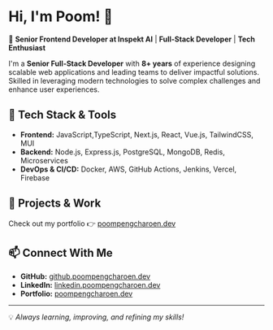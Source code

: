 # Hi, I'm Poom! 👋

🚀 **Senior Frontend Developer at Inspekt AI** | **Full-Stack Developer** | **Tech Enthusiast**

I'm a **Senior Full-Stack Developer** with **8+ years** of experience designing scalable web applications and leading teams to deliver impactful solutions. Skilled in leveraging modern technologies to solve complex challenges and enhance user experiences.

## 🔧 Tech Stack & Tools
- **Frontend:** JavaScript,TypeScript, Next.js, React, Vue.js, TailwindCSS, MUI
- **Backend:** Node.js, Express.js, PostgreSQL, MongoDB, Redis, Microservices
- **DevOps & CI/CD:** Docker, AWS, GitHub Actions, Jenkins, Vercel, Firebase

## 📌 Projects & Work
Check out my portfolio 👉 [poompengcharoen.dev](https://www.poompengcharoen.dev)

## 📫 Connect With Me
- **GitHub:** [github.poompengcharoen.dev](https://github.poompengcharoen.dev)
- **LinkedIn:** [linkedin.poompengcharoen.dev](https://linkedin.poompengcharoen.dev)
- **Portfolio:** [poompengcharoen.dev](https://www.poompengcharoen.dev)

---
💡 *Always learning, improving, and refining my skills!*

